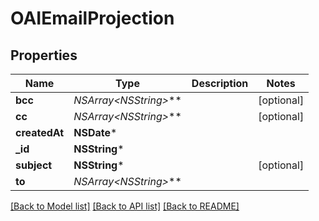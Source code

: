 # OAIEmailProjection

## Properties
Name | Type | Description | Notes
------------ | ------------- | ------------- | -------------
**bcc** | **NSArray&lt;NSString*&gt;*** |  | [optional] 
**cc** | **NSArray&lt;NSString*&gt;*** |  | [optional] 
**createdAt** | **NSDate*** |  | 
**_id** | **NSString*** |  | 
**subject** | **NSString*** |  | [optional] 
**to** | **NSArray&lt;NSString*&gt;*** |  | 

[[Back to Model list]](../README.md#documentation-for-models) [[Back to API list]](../README.md#documentation-for-api-endpoints) [[Back to README]](../README.md)


